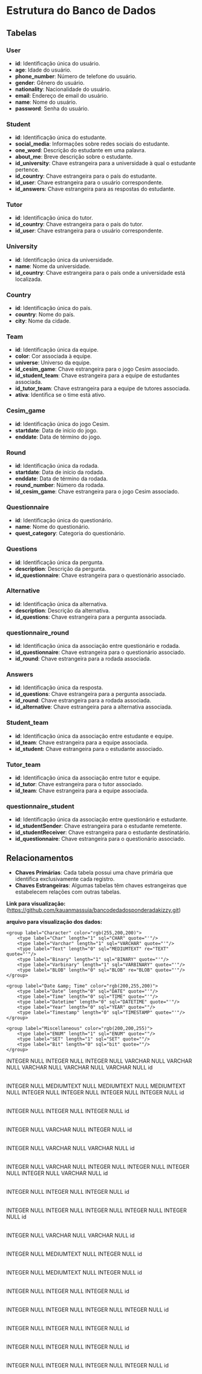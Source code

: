# Estrutura do Banco de Dados

## Tabelas

### User

- **id**: Identificação única do usuário.
- **age**: Idade do usuário.
- **phone_number**: Número de telefone do usuário.
- **gender**: Gênero do usuário.
- **nationality**: Nacionalidade do usuário.
- **email**: Endereço de email do usuário.
- **name**: Nome do usuário.
- **password**: Senha do usuário.

### Student

- **id**: Identificação única do estudante.
- **social_media**: Informações sobre redes sociais do estudante.
- **one_word**: Descrição do estudante em uma palavra.
- **about_me**: Breve descrição sobre o estudante.
- **id_university**: Chave estrangeira para a universidade à qual o estudante pertence.
- **id_country**: Chave estrangeira para o país do estudante.
- **id_user**: Chave estrangeira para o usuário correspondente.
- **id_answers**: Chave estrangeira para as respostas do estudante.

### Tutor

- **id**: Identificação única do tutor.
- **id_country**: Chave estrangeira para o país do tutor.
- **id_user**: Chave estrangeira para o usuário correspondente.

### University

- **id**: Identificação única da universidade.
- **name**: Nome da universidade.
- **id_country**: Chave estrangeira para o país onde a universidade está localizada.

### Country

- **id**: Identificação única do país.
- **country**: Nome do país.
- **city**: Nome da cidade.

### Team

- **id**: Identificação única da equipe.
- **color**: Cor associada à equipe.
- **universe**: Universo da equipe.
- **id_cesim_game**: Chave estrangeira para o jogo Cesim associado.
- **id_student_team**: Chave estrangeira para a equipe de estudantes associada.
- **id_tutor_team**: Chave estrangeira para a equipe de tutores associada.
- **ativa**: Identifica se o time está ativo.

### Cesim_game

- **id**: Identificação única do jogo Cesim.
- **startdate**: Data de início do jogo.
- **enddate**: Data de término do jogo.

### Round

- **id**: Identificação única da rodada.
- **startdate**: Data de início da rodada.
- **enddate**: Data de término da rodada.
- **round_number**: Número da rodada.
- **id_cesim_game**: Chave estrangeira para o jogo Cesim associado.

### Questionnaire

- **id**: Identificação única do questionário.
- **name**: Nome do questionário.
- **quest_category**: Categoria do questionário.

### Questions

- **id**: Identificação única da pergunta.
- **description**: Descrição da pergunta.
- **id_questionnaire**: Chave estrangeira para o questionário associado.

### Alternative

- **id**: Identificação única da alternativa.
- **description**: Descrição da alternativa.
- **id_questions**: Chave estrangeira para a pergunta associada.

### questionnaire_round

- **id**: Identificação única da associação entre questionário e rodada.
- **id_questionnaire**: Chave estrangeira para o questionário associado.
- **id_round**: Chave estrangeira para a rodada associada.

### Answers

- **id**: Identificação única da resposta.
- **id_questions**: Chave estrangeira para a pergunta associada.
- **id_round**: Chave estrangeira para a rodada associada.
- **id_alternative**: Chave estrangeira para a alternativa associada.

### Student_team

- **id**: Identificação única da associação entre estudante e equipe.
- **id_team**: Chave estrangeira para a equipe associada.
- **id_student**: Chave estrangeira para o estudante associado.

### Tutor_team

- **id**: Identificação única da associação entre tutor e equipe.
- **id_tutor**: Chave estrangeira para o tutor associado.
- **id_team**: Chave estrangeira para a equipe associada.

### questionnaire_student

- **id**: Identificação única da associação entre questionário e estudante.
- **id_studentSender**: Chave estrangeira para o estudante remetente.
- **id_studentReceiver**: Chave estrangeira para o estudante destinatário.
- **id_questionnaire**: Chave estrangeira para o questionário associado.

## Relacionamentos

- **Chaves Primárias**: Cada tabela possui uma chave primária que identifica exclusivamente cada registro.
- **Chaves Estrangeiras**: Algumas tabelas têm chaves estrangeiras que estabelecem relações com outras tabelas.

**Link para visualização:** (https://github.com/kauanmassuia/bancodedadosponderadakizzy.git)

**arquivo para visualização dos dados:**

<?xml version="1.0" encoding="utf-8" ?>
<!-- SQL XML created by WWW SQL Designer, https://github.com/ondras/wwwsqldesigner/ -->
<!-- Active URL: https://sql.toad.cz/ -->
<sql>
<datatypes db="mysql">
	<group label="Numeric" color="rgb(238,238,170)">
		<type label="Integer" length="0" sql="INTEGER" quote=""/>
	 	<type label="TINYINT" length="0" sql="TINYINT" quote=""/>
	 	<type label="SMALLINT" length="0" sql="SMALLINT" quote=""/>
	 	<type label="MEDIUMINT" length="0" sql="MEDIUMINT" quote=""/>
	 	<type label="INT" length="0" sql="INT" quote=""/>
		<type label="BIGINT" length="0" sql="BIGINT" quote=""/>
		<type label="Decimal" length="1" sql="DECIMAL" re="DEC" quote=""/>
		<type label="Single precision" length="0" sql="FLOAT" quote=""/>
		<type label="Double precision" length="0" sql="DOUBLE" re="DOUBLE" quote=""/>
	</group>

	<group label="Character" color="rgb(255,200,200)">
		<type label="Char" length="1" sql="CHAR" quote="'"/>
		<type label="Varchar" length="1" sql="VARCHAR" quote="'"/>
		<type label="Text" length="0" sql="MEDIUMTEXT" re="TEXT" quote="'"/>
		<type label="Binary" length="1" sql="BINARY" quote="'"/>
		<type label="Varbinary" length="1" sql="VARBINARY" quote="'"/>
		<type label="BLOB" length="0" sql="BLOB" re="BLOB" quote="'"/>
	</group>

	<group label="Date &amp; Time" color="rgb(200,255,200)">
		<type label="Date" length="0" sql="DATE" quote="'"/>
		<type label="Time" length="0" sql="TIME" quote="'"/>
		<type label="Datetime" length="0" sql="DATETIME" quote="'"/>
		<type label="Year" length="0" sql="YEAR" quote=""/>
		<type label="Timestamp" length="0" sql="TIMESTAMP" quote="'"/>
	</group>
	
	<group label="Miscellaneous" color="rgb(200,200,255)">
		<type label="ENUM" length="1" sql="ENUM" quote=""/>
		<type label="SET" length="1" sql="SET" quote=""/>
		<type label="Bit" length="0" sql="bit" quote=""/>
	</group>
</datatypes><table x="1539" y="1790" name="User">
<row name="id" null="1" autoincrement="1">
<datatype>INTEGER</datatype>
<default>NULL</default></row>
<row name="age " null="1" autoincrement="0">
<datatype>INTEGER</datatype>
<default>NULL</default></row>
<row name="phone_number" null="1" autoincrement="0">
<datatype>INTEGER</datatype>
<default>NULL</default></row>
<row name="gender" null="1" autoincrement="0">
<datatype>VARCHAR</datatype>
<default>NULL</default></row>
<row name="nationality" null="1" autoincrement="0">
<datatype>VARCHAR</datatype>
<default>NULL</default></row>
<row name="email" null="1" autoincrement="0">
<datatype>VARCHAR</datatype>
<default>NULL</default></row>
<row name="name" null="1" autoincrement="0">
<datatype>VARCHAR</datatype>
<default>NULL</default></row>
<row name="password" null="1" autoincrement="0">
<datatype>VARCHAR</datatype>
<default>NULL</default></row>
<key type="PRIMARY" name="">
<part>id</part>
</key>
</table>
<table x="1742" y="1703" name="Student">
<row name="id" null="1" autoincrement="1">
<datatype>INTEGER</datatype>
<default>NULL</default></row>
<row name="social_media" null="1" autoincrement="0">
<datatype>MEDIUMTEXT</datatype>
<default>NULL</default></row>
<row name="one_word" null="1" autoincrement="0">
<datatype>MEDIUMTEXT</datatype>
<default>NULL</default></row>
<row name="about_me" null="1" autoincrement="0">
<datatype>MEDIUMTEXT</datatype>
<default>NULL</default></row>
<row name="id_university" null="1" autoincrement="0">
<datatype>INTEGER</datatype>
<default>NULL</default><relation table="University" row="id" />
</row>
<row name="id_country" null="1" autoincrement="0">
<datatype>INTEGER</datatype>
<default>NULL</default><relation table="Country" row="id" />
</row>
<row name="id_user" null="1" autoincrement="0">
<datatype>INTEGER</datatype>
<default>NULL</default><relation table="User" row="id" />
</row>
<row name="id_answers" null="1" autoincrement="0">
<datatype>INTEGER</datatype>
<default>NULL</default><relation table="Answers" row="id" />
</row>
<key type="PRIMARY" name="">
<part>id</part>
</key>
</table>
<table x="1123" y="1587" name="Tutor">
<row name="id" null="1" autoincrement="1">
<datatype>INTEGER</datatype>
<default>NULL</default></row>
<row name="id_country" null="1" autoincrement="0">
<datatype>INTEGER</datatype>
<default>NULL</default><relation table="Country" row="id" />
</row>
<row name="id_user" null="1" autoincrement="0">
<datatype>INTEGER</datatype>
<default>NULL</default><relation table="User" row="id" />
</row>
<key type="PRIMARY" name="">
<part>id</part>
</key>
</table>
<table x="1311" y="1763" name="University">
<row name="id" null="1" autoincrement="1">
<datatype>INTEGER</datatype>
<default>NULL</default></row>
<row name="name" null="1" autoincrement="0">
<datatype>VARCHAR</datatype>
<default>NULL</default></row>
<row name="id_country" null="1" autoincrement="0">
<datatype>INTEGER</datatype>
<default>NULL</default><relation table="Country" row="id" />
</row>
<key type="PRIMARY" name="">
<part>id</part>
</key>
</table>
<table x="1121" y="1727" name="Country">
<row name="id" null="1" autoincrement="1">
<datatype>INTEGER</datatype>
<default>NULL</default></row>
<row name="country" null="1" autoincrement="0">
<datatype>VARCHAR</datatype>
<default>NULL</default></row>
<row name="city" null="1" autoincrement="0">
<datatype>VARCHAR</datatype>
<default>NULL</default></row>
<key type="PRIMARY" name="">
<part>id</part>
</key>
</table>
<table x="1533" y="1571" name="team">
<row name="id" null="1" autoincrement="1">
<datatype>INTEGER</datatype>
<default>NULL</default></row>
<row name="color" null="1" autoincrement="0">
<datatype>VARCHAR</datatype>
<default>NULL</default></row>
<row name="universe" null="1" autoincrement="0">
<datatype>INTEGER</datatype>
<default>NULL</default></row>
<row name="id_cesim_game" null="1" autoincrement="0">
<datatype>INTEGER</datatype>
<default>NULL</default><relation table="Cesim_game" row="id" />
</row>
<row name="id_student_team" null="1" autoincrement="0">
<datatype>INTEGER</datatype>
<default>NULL</default></row>
<row name="id_tutor_team" null="1" autoincrement="0">
<datatype>INTEGER</datatype>
<default>NULL</default><relation table="Tutor_team" row="id" />
</row>
<row name="ativa" null="1" autoincrement="0">
<datatype>VARCHAR</datatype>
<default>NULL</default></row>
<key type="PRIMARY" name="">
<part>id</part>
</key>
</table>
<table x="1958" y="1580" name="Cesim_game">
<row name="id" null="1" autoincrement="1">
<datatype>INTEGER</datatype>
<default>NULL</default></row>
<row name="startdate" null="1" autoincrement="0">
<datatype>INTEGER</datatype>
<default>NULL</default></row>
<row name="enddate" null="1" autoincrement="0">
<datatype>INTEGER</datatype>
<default>NULL</default></row>
<key type="PRIMARY" name="">
<part>id</part>
</key>
</table>
<table x="2231" y="1587" name="Round">
<row name="id" null="1" autoincrement="1">
<datatype>INTEGER</datatype>
<default>NULL</default></row>
<row name="startdate" null="1" autoincrement="0">
<datatype>INTEGER</datatype>
<default>NULL</default></row>
<row name="enddate" null="1" autoincrement="0">
<datatype>INTEGER</datatype>
<default>NULL</default></row>
<row name="round_number" null="1" autoincrement="0">
<datatype>INTEGER</datatype>
<default>NULL</default></row>
<row name="id_cesim_game" null="1" autoincrement="0">
<datatype>INTEGER</datatype>
<default>NULL</default><relation table="Cesim_game" row="id" />
</row>
<key type="PRIMARY" name="">
<part>id</part>
</key>
</table>
<table x="2435" y="1792" name="Questionnaire">
<row name="id" null="1" autoincrement="1">
<datatype>INTEGER</datatype>
<default>NULL</default></row>
<row name="name" null="1" autoincrement="0">
<datatype>VARCHAR</datatype>
<default>NULL</default></row>
<row name="quest_category" null="1" autoincrement="0">
<datatype>VARCHAR</datatype>
<default>NULL</default></row>
<key type="PRIMARY" name="">
<part>id</part>
</key>
</table>
<table x="2230" y="1771" name="Questions">
<row name="id" null="1" autoincrement="1">
<datatype>INTEGER</datatype>
<default>NULL</default></row>
<row name="description" null="1" autoincrement="0">
<datatype>MEDIUMTEXT</datatype>
<default>NULL</default></row>
<row name="id_questionnaire" null="1" autoincrement="0">
<datatype>INTEGER</datatype>
<default>NULL</default><relation table="Questionnaire" row="id" />
</row>
<key type="PRIMARY" name="">
<part>id</part>
</key>
</table>
<table x="2060" y="1897" name="Alternative">
<row name="id" null="1" autoincrement="1">
<datatype>INTEGER</datatype>
<default>NULL</default></row>
<row name="description" null="1" autoincrement="0">
<datatype>MEDIUMTEXT</datatype>
<default>NULL</default></row>
<row name="id_questions" null="1" autoincrement="0">
<datatype>INTEGER</datatype>
<default>NULL</default><relation table="Questions" row="id" />
</row>
<key type="PRIMARY" name="">
<part>id</part>
</key>
</table>
<table x="2407" y="1587" name="questionnaire_round">
<row name="id" null="1" autoincrement="1">
<datatype>INTEGER</datatype>
<default>NULL</default></row>
<row name="id_questionnaire" null="1" autoincrement="0">
<datatype>INTEGER</datatype>
<default>NULL</default><relation table="Questionnaire" row="id" />
</row>
<row name="id_round" null="1" autoincrement="0">
<datatype>INTEGER</datatype>
<default>NULL</default><relation table="Round" row="id" />
</row>
<key type="PRIMARY" name="">
<part>id</part>
</key>
</table>
<table x="1990" y="1729" name="Answers">
<row name="id" null="1" autoincrement="1">
<datatype>INTEGER</datatype>
<default>NULL</default></row>
<row name="id_questions" null="1" autoincrement="0">
<datatype>INTEGER</datatype>
<default>NULL</default><relation table="Questions" row="id" />
</row>
<row name="id_round" null="1" autoincrement="0">
<datatype>INTEGER</datatype>
<default>NULL</default><relation table="Round" row="id" />
</row>
<row name="id_alternative" null="1" autoincrement="0">
<datatype>INTEGER</datatype>
<default>NULL</default><relation table="Alternative" row="id" />
</row>
<key type="PRIMARY" name="">
<part>id</part>
</key>
</table>
<table x="1729" y="1571" name="Student_team">
<row name="id" null="1" autoincrement="1">
<datatype>INTEGER</datatype>
<default>NULL</default></row>
<row name="id_team" null="1" autoincrement="0">
<datatype>INTEGER</datatype>
<default>NULL</default><relation table="team" row="id" />
</row>
<row name="id_student" null="1" autoincrement="0">
<datatype>INTEGER</datatype>
<default>NULL</default><relation table="Student" row="id" />
</row>
<key type="PRIMARY" name="">
<part>id</part>
</key>
</table>
<table x="1305" y="1566" name="Tutor_team">
<row name="id" null="1" autoincrement="1">
<datatype>INTEGER</datatype>
<default>NULL</default></row>
<row name="id_tutor" null="1" autoincrement="0">
<datatype>INTEGER</datatype>
<default>NULL</default><relation table="Tutor" row="id" />
</row>
<row name="id_team" null="1" autoincrement="0">
<datatype>INTEGER</datatype>
<default>NULL</default><relation table="team" row="id" />
</row>
<key type="PRIMARY" name="">
<part>id</part>
</key>
</table>
<table x="2038" y="2048" name="questionnaire_student">
<row name="id" null="1" autoincrement="1">
<datatype>INTEGER</datatype>
<default>NULL</default></row>
<row name="id_studentSender" null="1" autoincrement="0">
<datatype>INTEGER</datatype>
<default>NULL</default><relation table="Student" row="id" />
</row>
<row name="id_studentReceiver" null="1" autoincrement="0">
<datatype>INTEGER</datatype>
<default>NULL</default><relation table="Student" row="id" />
</row>
<row name="id_questionnaire" null="1" autoincrement="0">
<datatype>INTEGER</datatype>
<default>NULL</default><relation table="Questionnaire" row="id" />
</row>
<key type="PRIMARY" name="">
<part>id</part>
</key>
</table>
</sql>

